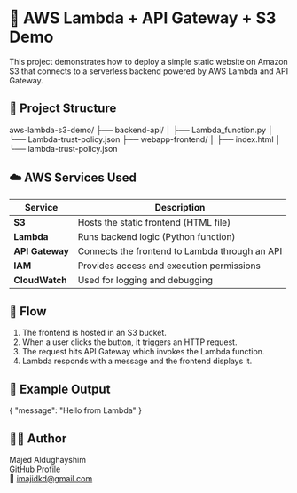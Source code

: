# 🚀 AWS Lambda + API Gateway + S3 Demo

This project demonstrates how to deploy a simple static website on Amazon S3 that connects to a serverless backend powered by AWS Lambda and API Gateway.

## 📁 Project Structure

aws-lambda-s3-demo/ ├── backend-api/ │ ├── Lambda_function.py │ └── Lambda-trust-policy.json ├── webapp-frontend/ │ ├── index.html │ └── lambda-trust-policy.json


## ☁️ AWS Services Used

| Service          | Description                                    |
|------------------|------------------------------------------------|
| **S3**           | Hosts the static frontend (HTML file)          |
| **Lambda**       | Runs backend logic (Python function)           |
| **API Gateway**  | Connects the frontend to Lambda through an API |
| **IAM**          | Provides access and execution permissions      |
| **CloudWatch**   | Used for logging and debugging                 |

## 🔁 Flow

1. The frontend is hosted in an S3 bucket.
2. When a user clicks the button, it triggers an HTTP request.
3. The request hits API Gateway which invokes the Lambda function.
4. Lambda responds with a message and the frontend displays it.

## 🧪 Example Output

{ "message": "Hello from Lambda" }


## 👨‍💻 Author

Majed Aldughayshim  
[GitHub Profile](https://github.com/imajedkd)  
📧 imajidkd@gmail.com


